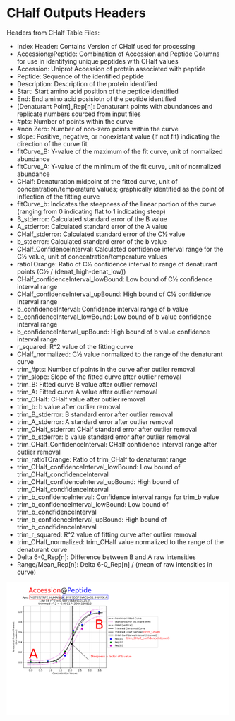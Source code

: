 # CHalf Outputs Headers

Headers from CHalf Table Files:
- Index Header: Contains Version of CHalf used for processing
- Accession@Peptide: Combination of Accession and Peptide Columns for use in identifying unique peptides with CHalf values
- Accession: Uniprot Accession of protein associated with peptide
- Peptide: Sequence of the identified peptide
- Description: Description of the protein identified
- Start: Start amino acid position of the peptide identified
- End: End amino acid posisiotn of the peptide identified
- [Denaturant Point]_Rep[n]: Denaturant points with abundances and replicate numbers sourced from input files
- #pts: Number of points within the curve
- #non Zero: Number of non-zero points within the curve
- slope: Positive, negative, or nonexistant value (if not fit) indicating the direction of the curve fit
- fitCurve_B: Y-value of the maximum of the fit curve, unit of normalized abundance
- fitCurve_A: Y-value of the minimum of the fit curve, unit of normalized abundance
- CHalf: Denaturation midpoint of the fitted curve, unit of concentration/temperature values; graphically identified as the point of inflection of the fitting curve
- fitCurve_b: Indicates the steepness of the linear portion of the curve (ranging from 0 indicating flat to 1 indicating steep)
- B_stderror: Calculated standard error of the B value
- A_stderror: Calculated standard error of the A value
- CHalf_stderror: Calculated standard error of the C½ value
- b_stderror: Calculated standard error of the b value
- CHalf_ConfidenceInterval: Calculated confidence interval range for the C½ value, unit of concentration/temperature values
- ratioTOrange: Ratio of C½ confidence interval to range of denaturant points (C½ / (denat_high-denat_low))
- CHalf_confidenceInterval_lowBound: Low bound of C½ confidence interval range
- CHalf_confidenceInterval_upBound: High bound of C½ confidence interval range
- b_confidenceInterval: Confidence interval range of b value
- b_confidenceInterval_lowBound: Low bound of b value confidence interval range
- b_confidenceInterval_upBound: High bound of b value confidence interval range
- r_squared: R^2 value of the fitting curve
- CHalf_normalized: C½ value normalized to the range of the denaturant curve
- trim_#pts: Number of points in the curve after outlier removal
- trim_slope: Slope of the fitted curve after outlier removal
- trim_B: Fitted curve B value after outlier removal
- trim_A: Fitted curve A value after outlier removal
- trim_CHalf: CHalf value after outlier removal
- trim_b: b value after outlier removal
- trim_B_stderror: B standard error after outlier removal
- trim_A_stderror: A standard error after outlier removal
- trim_CHalf_stderror: CHalf standard error after outlier removal
- trim_b_stderror: b value standard error after outlier removal
- trim_CHalf_ConfidenceInterval: CHalf confidence interval range after outlier removal
- trim_ratioTOrange: Ratio of trim_CHalf to denaturant range
- trim_CHalf_confidenceInterval_lowBound: Low bound of trim_CHalf_condfidenceInterval
- trim_CHalf_confidenceInterval_upBound: High bound of trim_CHalf_condfidenceInterval
- trim_b_confidenceInterval: Confidence interval range for trim_b value
- trim_b_confidenceInterval_lowBound: Low bound of trim_b_condfidenceInterval
- trim_b_confidenceInterval_upBound: High bound of trim_b_condfidenceInterval
- trim_r_squared: R^2 value of fitting curve after outlier removal
- trim_CHalf_normalized: trim_CHalf value normalized to the range of the denaturant curve
- Delta 6-0_Rep[n]: Difference between B and A raw intensities
- Range/Mean_Rep[n]: Delta 6-0_Rep[n] / (mean of raw intensities in curve)

![CHalf Graph Output Guide](https://github.com/JC-Price/Chalf_public/blob/main/Graphics/CHalf%20Graph%20Output%20Guide.png)
